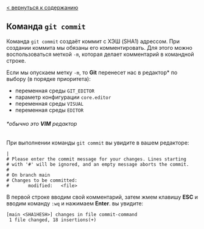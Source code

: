 [< вернуться к содержанию](./readme.md)

## Команда `git commit`

Команда `git commit` создаёт коммит с ХЭШ (SHA1) адрессом.
При создании коммита мы обязаны его комментировать. Для этого можно воспользоваться меткой `-m`, которая делает комментарий в командной строке.

Если мы опускаем метку `-m`, то **Git** перенесет нас в редактор\* по выбору (в порядке приоритета):

- переменная среды `GIT_EDITOR`
- параметр конфигурации `core.editor`
- переменная среды `VISUAL`
- переменная среды `EDITOR`

###### \*_обычно это **VIM** редактор_

При выполнении команды `git commit` вы увидите в вашем редакторе:

```
|
# Please enter the commit message for your changes. Lines starting
# with '#' will be ignored, and an empty message aborts the commit.
#
# On branch main
# Changes to be committed:
#       modified:   <file>
```

В первой строке вводим свой комментарий, затем жмем клавишу **ESC** и вводим команду `:wq` и нажимаем **Enter**. вы увидите:

```
[main <SHA1HESH>] changes in file commit-command
 1 file changed, 18 insertions(+)
```
